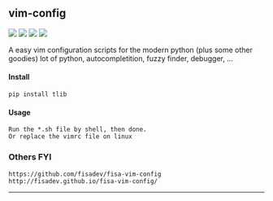 ## **vim-config**
[![](https://img.shields.io/badge/Project-vim_config-yellow.svg)]()
[![](https://img.shields.io/badge/shell-green.svg)]()
[![](https://img.shields.io/badge/Email-tao.xu2008@outlook.com-red.svg)]()
[![](https://img.shields.io/badge/Blog-https://txu2008.github.io-red.svg)][1]

A easy vim configuration scripts for the modern python (plus some other goodies)
lot of python, autocompletition, fuzzy finder, debugger, ...

#### Install
    pip install tlib

#### Usage
    Run the *.sh file by shell, then done.
    Or replace the vimrc file on linux
    
### Others FYI
    https://github.com/fisadev/fisa-vim-config
    http://fisadev.github.io/fisa-vim-config/    
***
[1]: https://txu2008.github.io